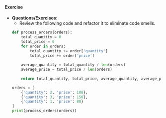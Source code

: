 #### Exercise
- **Questions/Exercises:**
    - Review the following code and refactor it to eliminate code smells.
    ```python
    def process_orders(orders):
        total_quantity = 0
        total_price = 0
        for order in orders:
            total_quantity += order['quantity']
            total_price += order['price']
        
        average_quantity = total_quantity / len(orders)
        average_price = total_price / len(orders)
        
        return total_quantity, total_price, average_quantity, average_price

    orders = [
        {'quantity': 2, 'price': 100},
        {'quantity': 3, 'price': 150},
        {'quantity': 1, 'price': 80}
    ]
    print(process_orders(orders))
    ```
